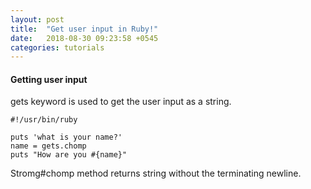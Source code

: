 ```yaml
---
layout: post
title:  "Get user input in Ruby!"
date:   2018-08-30 09:23:58 +0545
categories: tutorials
---
```


#### Getting user input

gets keyword is used to get the user input as a string.

```
#!/usr/bin/ruby

puts 'what is your name?'
name = gets.chomp
puts "How are you #{name}"
```

Stromg#chomp method returns string without the terminating newline.